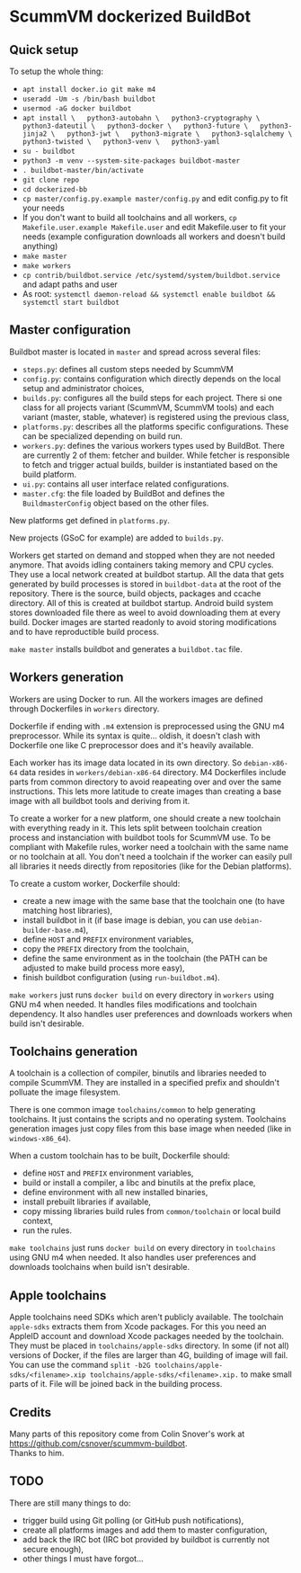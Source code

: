 ScummVM dockerized BuildBot
===========================

Quick setup
-----------

To setup the whole thing:

 - `apt install docker.io git make m4`
 - `useradd -Um -s /bin/bash buildbot`
 - `usermod -aG docker buildbot`
 - `apt install \  
	python3-autobahn \  
	python3-cryptography \  
	python3-dateutil \  
	python3-docker \  
	python3-future \  
	python3-jinja2 \  
	python3-jwt \  
	python3-migrate \  
	python3-sqlalchemy \  
	python3-twisted \  
	python3-venv \  
	python3-yaml`
 - `su - buildbot`
 - `python3 -m venv --system-site-packages buildbot-master`
 - `. buildbot-master/bin/activate`
 - `git clone repo`
 - `cd dockerized-bb`
 - `cp master/config.py.example master/config.py` and edit config.py to fit your needs
 - If you don't want to build all toolchains and all workers, `cp Makefile.user.example Makefile.user` and edit Makefile.user to fit your needs (example configuration downloads all workers and doesn't build anything)
 - `make master`
 - `make workers`
 - `cp contrib/buildbot.service /etc/systemd/system/buildbot.service` and adapt paths and user
 - As root: `systemctl daemon-reload && systemctl enable buildbot && systemctl start buildbot`

Master configuration
--------------------

Buildbot master is located in `master` and spread across several files:

  - `steps.py`: defines all custom steps needed by ScummVM
  - `config.py`: contains configuration which directly depends on the local setup and administrator choices,
  - `builds.py`: configures all the build steps for each project. There si one class for all projects variant (ScummVM, ScummVM tools) and each variant (master, stable, whatever) is registered using the previous class,
  - `platforms.py`: describes all the platforms specific configurations. These can be specialized depending on build run.
  - `workers.py`: defines the various workers types used by BuildBot. There are currently 2 of them: fetcher and builder.
    While fetcher is responsible to fetch and trigger actual builds, builder is instantiated based on the build platform.
  - `ui.py`: contains all user interface related configurations.
  - `master.cfg`: the file loaded by BuildBot and defines the `BuildmasterConfig` object based on the other files.

New platforms get defined in `platforms.py`.

New projects (GSoC for example) are added to `builds.py`.

Workers get started on demand and stopped when they are not needed anymore. That avoids idling containers taking memory and CPU cycles. They use a local network created at buildbot startup.
All the data that gets generated by build processes is stored in `buildbot-data` at the root of the repository. There is the source, build objects, packages and ccache directory. All of this is created at buildbot startup.
Android build system stores downloaded file there as weel to avoid downloading them at every build.
Docker images are started readonly to avoid storing modifications and to have reproductible build process.

`make master` installs buildbot and generates a `buildbot.tac` file.

Workers generation
------------------

Workers are using Docker to run. All the workers images are defined through Dockerfiles in `workers` directory.

Dockerfile if ending with `.m4` extension is preprocessed using the GNU m4 preprocessor.
While its syntax is quite... oldish, it doesn't clash with Dockerfile one like C preprocessor does and it's heavily available.

Each worker has its image data located in its own directory. So `debian-x86-64` data resides in `workers/debian-x86-64` directory.
M4 Dockerfiles include parts from common directory to avoid reapeating over and over the same instructions.
This lets more latitude to create images than creating a base image with all buildbot tools and deriving from it.

To create a worker for a new platform, one should create a new toolchain with everything ready in it.
This lets split between toolchain creation process and instanciation with buildbot tools for ScummVM use.
To be compliant with Makefile rules, worker need a toolchain with the same name or no toolchain at all.
You don't need a toolchain if the worker can easily pull all libraries it needs directly from repositories (like for the Debian platforms).

To create a custom worker, Dockerfile should:
  - create a new image with the same base that the toolchain one (to have matching host libraries),
  - install buildbot in it (if base image is debian, you can use `debian-builder-base.m4`),
  - define `HOST` and `PREFIX` environment variables,
  - copy the `PREFIX` directory from the toolchain,
  - define the same environment as in the toolchain (the PATH can be adjusted to make build process more easy),
  - finish buildbot configuration (using `run-buildbot.m4`).

`make workers` just runs `docker build` on every directory in `workers` using GNU m4 when needed. It handles files modifications and toolchain dependency.
It also handles user preferences and downloads workers when build isn't desirable.

Toolchains generation
---------------------

A toolchain is a collection of compiler, binutils and libraries needed to compile ScummVM. They are installed in a specified prefix and shouldn't polluate the image filesystem.

There is one common image `toolchains/common` to help generating toolchains. It just contains the scripts and no operating system.
Toolchains generation images just copy files from this base image when needed (like in `windows-x86_64`).

When a custom toolchain has to be built, Dockerfile should:

  - define `HOST` and `PREFIX` environment variables,
  - build or install a compiler, a libc and binutils at the prefix place,
  - define environment with all new installed binaries,
  - install prebuilt libraries if available,
  - copy missing libraries build rules from `common/toolchain` or local build context,
  - run the rules.

`make toolchains` just runs `docker build` on every directory in `toolchains` using GNU m4 when needed.
It also handles user preferences and downloads toolchains when build isn't desirable.

Apple toolchains
----------------

Apple toolchains need SDKs which aren't publicly available.
The toolchain `apple-sdks` extracts them from Xcode packages.
For this you need an AppleID account and download Xcode packages needed by the toolchain.
They must be placed in `toolchains/apple-sdks` directory.
In some (if not all) versions of Docker, if the files are larger than 4G, building of image will fail.
You can use the command `split -b2G toolchains/apple-sdks/<filename>.xip toolchains/apple-sdks/<filename>.xip.` to make small parts of it.
File will be joined back in the building process.

Credits
-------

Many parts of this repository come from Colin Snover's work at <https://github.com/csnover/scummvm-buildbot>.  
Thanks to him.

TODO
----

There are still many things to do:

  - trigger build using Git polling (or GitHub push notifications),
  - create all platforms images and add them to master configuration,
  - add back the IRC bot (IRC bot provided by buildbot is currently not secure enough),
  - other things I must have forgot...
